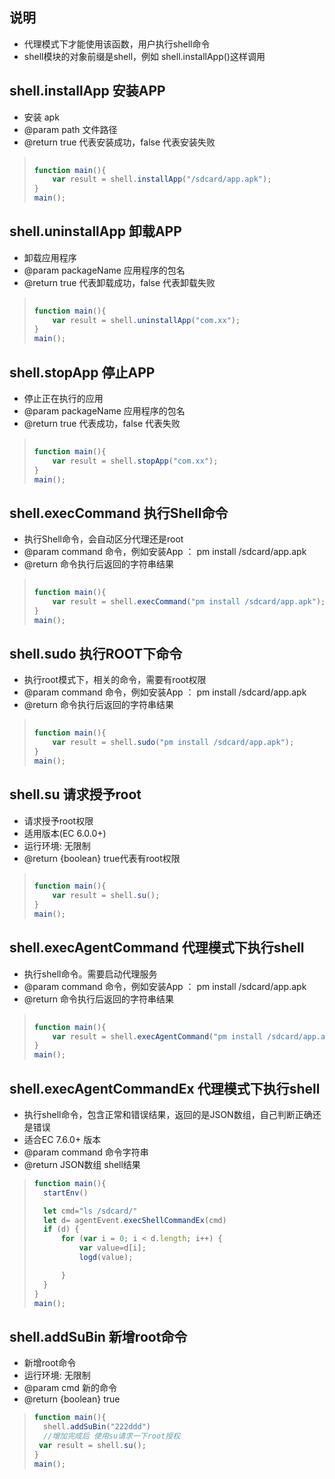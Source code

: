 
## 说明
- 代理模式下才能使用该函数，用户执行shell命令
- shell模块的对象前缀是shell，例如 shell.installApp()这样调用



## shell.installApp 安装APP
* 安装 apk
* @param path 文件路径
* @return true 代表安装成功，false 代表安装失败

> ```javascript
>     
> function main(){
>     var result = shell.installApp("/sdcard/app.apk");
> }
> main();
> ```


## shell.uninstallApp 卸载APP
* 卸载应用程序
* @param packageName 应用程序的包名
* @return true 代表卸载成功，false 代表卸载失败


> ```javascript
>     
> function main(){
>     var result = shell.uninstallApp("com.xx");
> }
> main();
> ```



## shell.stopApp 停止APP
* 停止正在执行的应用
* @param packageName 应用程序的包名
* @return true 代表成功，false 代表失败


> ```javascript
>     
> function main(){
>     var result = shell.stopApp("com.xx");
> }
> main();
> ```





## shell.execCommand  执行Shell命令
* 执行Shell命令，会自动区分代理还是root
* @param command 命令，例如安装App ： pm install /sdcard/app.apk
* @return 命令执行后返回的字符串结果


> ```javascript
>     
> function main(){
>     var result = shell.execCommand("pm install /sdcard/app.apk");
> }
> main();
> ```



## shell.sudo 执行ROOT下命令
* 执行root模式下，相关的命令，需要有root权限
* @param command 命令，例如安装App ： pm install /sdcard/app.apk
* @return 命令执行后返回的字符串结果


> ```javascript
>     
> function main(){
>     var result = shell.sudo("pm install /sdcard/app.apk");
> }
> main();
> ```
>


## shell.su 请求授予root
 * 请求授予root权限
 * 适用版本(EC 6.0.0+)
 * 运行环境: 无限制
 * @return {boolean} true代表有root权限

> ```javascript
>     
> function main(){
>     var result = shell.su();
> }
> main();
> ```
>

## shell.execAgentCommand 代理模式下执行shell
* 执行shell命令。需要启动代理服务
* @param command 命令，例如安装App ： pm install /sdcard/app.apk
* @return 命令执行后返回的字符串结果


> ```javascript
>     
> function main(){
>     var result = shell.execAgentCommand("pm install /sdcard/app.apk");
> }
> main();
> ```





## shell.execAgentCommandEx 代理模式下执行shell

* 执行shell命令，包含正常和错误结果，返回的是JSON数组，自己判断正确还是错误
* 适合EC 7.6.0+ 版本
* @param command 命令字符串
* @return JSON数组 shell结果


> ```javascript
> function main(){
>  	startEnv()
> 
>   let cmd="ls /sdcard/"
>   let d= agentEvent.execShellCommandEx(cmd)
>   if (d) {
>       for (var i = 0; i < d.length; i++) {
>           var value=d[i];
>           logd(value);
> 
>       }
>   }
> }
> main();
> ```





## shell.addSuBin 新增root命令

* 新增root命令
* 运行环境: 无限制
* @param cmd 新的命令
* @return {boolean} true

> ```javascript
> function main(){
>   shell.addSuBin("222ddd")
>   //增加完成后 使用su请求一下root授权
>  var result = shell.su();
> }
> main();
> ```

## 
